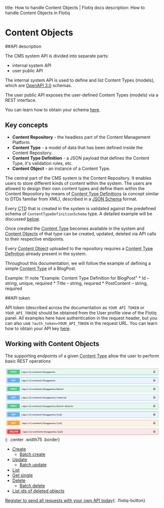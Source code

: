 title: How to handle Content Objects | Flotiq docs
description: How to handle Content Objects in Flotiq


# Content Objects

##API description

The CMS system API is divided into separate parts:

* internal system API
* user public API

The internal system API is used to define and list Content Types (models), which are [OpenAPI 3.0](https://swagger.io/docs/specification/about/) schemas.

The user public API exposes the user-defined Content Types (models) via a REST interface.

You can learn how to obtain your schema [here](open-api-schema.md).

## Key concepts

* **Content Repository** - the headless part of the Content Management Platform.
* **Content Type** - a model of data that has been defined inside the Content Repository.
* **Content Type Definition** - a JSON payload that defines the Content Type, it's validation rules, etc.
* **Content Object** - an instance of a Content Type.


The central part of the CMS system is the Content Repository. It enables users to store different kinds of content within the system. The users are allowed to design their own content types and define them within the Content Repository by means of <abbr title="Content Type Definition - a JSON payload that defines the Content Type, it's validation rules, etc.">Content Type Definitions</abbr> (a concept similar to DTDs familiar from XML), described in a [JSON Schema](https://json-schema.org/) format.


Every <abbr title="Content Type Definition - a JSON payload that defines the Content Type, it's validation rules, etc.">CTD</abbr> that is created in the system is validated against the predefined schema of ``ContentTypeDefinitionSchema`` type. A detailed example will be discussed [below](#creating-new-content-types-via-api).

Once created the <abbr title="Content Type - a model of data that has been defined inside the Content Repository.">Content Type</abbr> becomes available in the system and <abbr title="Content Object - an instance of a Content Type.">Content Objects</abbr>  of that type can be created, updated, deleted via API calls to their respective endpoints.  

Every <abbr title="Content Object - an instance of a Content Type.">Content Object</abbr> uploaded to the repository requires a <abbr title="Content Type Definition - a JSON payload that defines the Content Type, it's validation rules, etc.">Content Type Definition</abbr> already present in the system. 


Throughout this documentation, we will follow the example of defining a simple <abbr title="Content Type - a model of data that has been defined inside the Content Repository.">Content Type</abbr> of a BlogPost. 

Example: 
!!! note "Example: Content Type Definition for BlogPost"
    * Id – string, unique, required 
    * Title – string, required 
    * PostContent – string, required 


##API token

API token (described across the documentation as `YOUR API TOKEN` or `YOUR_API_TOKEN`) should be obtained from the User profile view of the Flotiq panel. 
All examples here have authentication in the request header, but you can also use `?auth_token=YOUR_API_TOKEN` in the request URL.
You can learn how to obtain your API key [here](index.md).

## Working with Content Objects

The supporting endpoints of a given
<abbr title="Content Type - a model of data that has been defined inside the Content Repository.">Content Type</abbr>
allow the user to perform basic REST operations

![](images/endpoints.png){: .center .width75 .border}

* [Create](content-type/creating-co.md)
    * [Batch create](/docs/API/content-type/creating-co/#batch-create-content-objects-through-api)
* [Update](content-type/updating-co.md)
    * [Batch update](/docs/API/content-type/creating-co/#batch-create-content-objects-through-api)
* [List](content-type/listing-co.md)
* [Get single](content-type/getting-co.md)
* [Delete](content-type/deleting-co.md)
    * [Batch delete](/docs/API/content-type/deleting-co/#batch-deleting)
* [List ids of deleted objects](content-type/listing-deleted-co.md)

[Register to send all requests with your own API today](https://editor.flotiq.com/register.html){: .flotiq-button}

